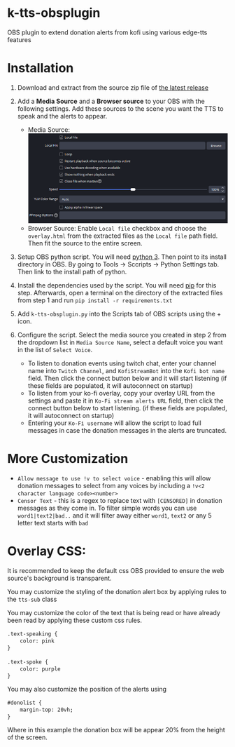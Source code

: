 # k-tts-obsplugin
OBS plugin to extend donation alerts from kofi using various edge-tts features

# Installation

1. Download and extract from the source zip file of [the latest release](https://github.com/bountygiver/k-tts-obsplugin/releases/latest)

2. Add a **Media Source** and a **Browser source** to your OBS with the following settings. Add these sources to the scene you want the TTS to speak and the alerts to appear.
    - Media Source: ![Added media source settings](readme-imgs\media-source-settings.png)
    - Browser Source: Enable `Local file` checkbox and choose the `overlay.html` from the extracted files as the `Local file` path field. Then fit the source to the entire screen.

2. Setup OBS python script. You will need [python 3](https://www.python.org/downloads/). Then point to its install directory in OBS. By going to Tools -> Sccripts -> Python Settings tab. Then link to the install path of python.

3. Install the dependencies used by the script. You will need [pip](https://pip.pypa.io/en/stable/installation/) for this step. Afterwards, open a terminal on the directory of the extracted files from step 1 and run `pip install -r requirements.txt`

4. Add `k-tts-obsplugin.py` into the Scripts tab of OBS scripts using the + icon.

5. Configure the script. Select the media source you created in step 2 from the dropdown list in `Media Source Name`, select a default voice you want in the list of `Select Voice`. 
    - To listen to donation events using twitch chat, enter your channel name into `Twitch Channel`, and `KofiStreamBot` into the `Kofi bot name` field. Then click the connect button below and it will start listening (if these fields are populated, it will autoconnect on startup)
    - To listen from your ko-fi overlay, copy your overlay URL from the settings and paste it in `Ko-Fi stream alerts URL` field, then click the connect button below to start listening. (if these fields are populated, it will autoconnect on startup)
    - Entering your `Ko-Fi username` will allow the script to load full messages in case the donation messages in the alerts are truncated.

# More Customization

- `Allow message to use !v to select voice` - enabling this will allow donation messages to select from any voices by including a `!v<2 character language code><number>`
- `Censor Text` - this is a regex to replace text with `[CENSORED]` in donation messages as they come in. To filter simple words you can use `word1|text2|bad..` and it will filter away either `word1`, `text2` or any 5 letter text starts with `bad`

# Overlay CSS:
It is recommended to keep the default css OBS provided to ensure the web source's background is transparent.

You may customize the styling of the donation alert box by applying rules to the `tts-sub` class

You may customize the color of the text that is being read or have already been read by applying these custom css rules.
```
.text-speaking {
    color: pink
}

.text-spoke {
    color: purple
}
```

You may also customize the position of the alerts using 
```
#donolist {
    margin-top: 20vh;
}
```
Where in this example the donation box will be appear 20% from the height of the screen.



